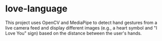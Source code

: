 # love-language
This project uses OpenCV and MediaPipe to detect hand gestures from a live camera feed and display different images (e.g., a heart symbol and "I Love You" sign) based on the distance between the user's hands.
